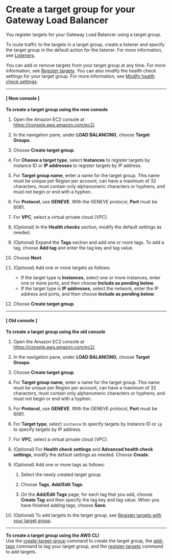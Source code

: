 # Create a target group for your Gateway Load Balancer<a name="create-target-group"></a>

You register targets for your Gateway Load Balancer using a target group\.

To route traffic to the targets in a target group, create a listener and specify the target group in the default action for the listener\. For more information, see [Listeners](gateway-listeners.md)\.

You can add or remove targets from your target group at any time\. For more information, see [Register targets](target-group-register-targets.md)\. You can also modify the health check settings for your target group\. For more information, see [Modify health check settings](health-checks.md#modify-health-check-settings)\.

------
#### [ New console ]

**To create a target group using the new console**

1. Open the Amazon EC2 console at [https://console\.aws\.amazon\.com/ec2/](https://console.aws.amazon.com/ec2/)\.

1. In the navigation pane, under **LOAD BALANCING**, choose **Target Groups**\.

1. Choose **Create target group**\.

1. For **Choose a target type**, select **Instances** to register targets by instance ID or **IP addresses** to register targets by IP address\.

1. For **Target group name**, enter a name for the target group\. This name must be unique per Region per account, can have a maximum of 32 characters, must contain only alphanumeric characters or hyphens, and must not begin or end with a hyphen\.

1. For **Protocol**, use **GENEVE**\. With the GENEVE protocol, **Port** must be 6081\.

1. For **VPC**, select a virtual private cloud \(VPC\)\.

1. \(Optional\) In the **Health checks** section, modify the default settings as needed\.

1. \(Optional\) Expand the **Tags** section and add one or more tags\. To add a tag, choose **Add tag** and enter the tag key and tag value\.

1. Choose **Next**\.

1. \(Optional\) Add one or more targets as follows:
   + If the target type is **Instances**, select one or more instances, enter one or more ports, and then choose **Include as pending below**\.
   + If the target type is **IP addresses**, select the network, enter the IP address and ports, and then choose **Include as pending below**\.

1. Choose **Create target group**\.

------
#### [ Old console ]

**To create a target group using the old console**

1. Open the Amazon EC2 console at [https://console\.aws\.amazon\.com/ec2/](https://console.aws.amazon.com/ec2/)\.

1. In the navigation pane, under **LOAD BALANCING**, choose **Target Groups**\.

1. Choose **Create target group**\.

1. For **Target group name**, enter a name for the target group\. This name must be unique per Region per account, can have a maximum of 32 characters, must contain only alphanumeric characters or hyphens, and must not begin or end with a hyphen\.

1. For **Protocol**, use **GENEVE**\. With the GENEVE protocol, **Port** must be 6081\.

1. For **Target type**, select `instance` to specify targets by instance ID or `ip` to specify targets by IP address\.

1. For **VPC**, select a virtual private cloud \(VPC\)\.

1. \(Optional\) For **Health check settings** and **Advanced health check settings**, modify the default settings as needed\. Choose **Create**\.

1. \(Optional\) Add one or more tags as follows:

   1. Select the newly created target group\.

   1. Choose **Tags**, **Add/Edit Tags**\.

   1. On the **Add/Edit Tags** page, for each tag that you add, choose **Create Tag** and then specify the tag key and tag value\. When you have finished adding tags, choose **Save**\.

1. \(Optional\) To add targets to the target group, see [Register targets with your target group](target-group-register-targets.md)\.

------

**To create a target group using the AWS CLI**  
Use the [create\-target\-group](https://docs.aws.amazon.com/cli/latest/reference/elbv2/create-target-group.html) command to create the target group, the [add\-tags](https://docs.aws.amazon.com/cli/latest/reference/elbv2/add-tags.html) command to tag your target group, and the [register\-targets](https://docs.aws.amazon.com/cli/latest/reference/elbv2/register-targets.html) command to add targets\.